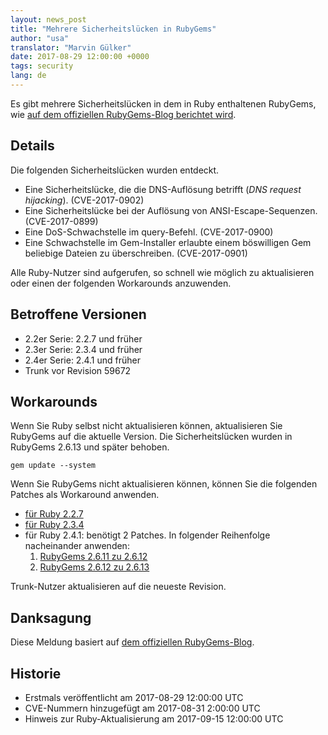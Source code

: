 ```yaml
---
layout: news_post
title: "Mehrere Sicherheitslücken in RubyGems"
author: "usa"
translator: "Marvin Gülker"
date: 2017-08-29 12:00:00 +0000
tags: security
lang: de
---
```


Es gibt mehrere Sicherheitslücken in dem in Ruby enthaltenen RubyGems,
wie [auf dem offiziellen RubyGems-Blog berichtet wird](http://blog.rubygems.org/2017/08/27/2.6.13-released.html).

## Details

Die folgenden Sicherheitslücken wurden entdeckt.

* Eine Sicherheitslücke, die die DNS-Auflösung betrifft (_DNS request hijacking_). (CVE-2017-0902)
* Eine Sicherheitslücke bei der Auflösung von ANSI-Escape-Sequenzen. (CVE-2017-0899)
* Eine DoS-Schwachstelle im query-Befehl. (CVE-2017-0900)
* Eine Schwachstelle im Gem-Installer erlaubte einem böswilligen Gem beliebige Dateien zu überschreiben.  (CVE-2017-0901)

Alle Ruby-Nutzer sind aufgerufen, so schnell wie möglich zu
aktualisieren oder einen der folgenden Workarounds anzuwenden.

## Betroffene Versionen

* 2.2er Serie: 2.2.7 und früher
* 2.3er Serie: 2.3.4 und früher
* 2.4er Serie: 2.4.1 und früher
* Trunk vor Revision 59672

## Workarounds

Wenn Sie Ruby selbst nicht aktualisieren können, aktualisieren Sie
RubyGems auf die aktuelle Version. Die Sicherheitslücken wurden in
RubyGems 2.6.13 und später behoben.

```
gem update --system
```

Wenn Sie RubyGems nicht aktualisieren können, können Sie die folgenden
Patches als Workaround anwenden.

* [für Ruby 2.2.7](https://bugs.ruby-lang.org/attachments/download/6690/rubygems-2613-ruby22.patch)
* [für Ruby 2.3.4](https://bugs.ruby-lang.org/attachments/download/6691/rubygems-2613-ruby23.patch)
* für Ruby 2.4.1: benötigt 2 Patches. In folgender Reihenfolge nacheinander anwenden:
  1. [RubyGems 2.6.11 zu 2.6.12](https://bugs.ruby-lang.org/attachments/download/6692/rubygems-2612-ruby24.patch)
  2. [RubyGems 2.6.12 zu 2.6.13](https://bugs.ruby-lang.org/attachments/download/6693/rubygems-2613-ruby24.patch)

Trunk-Nutzer aktualisieren auf die neueste Revision.

## Danksagung

Diese Meldung basiert auf [dem offiziellen RubyGems-Blog](http://blog.rubygems.org/2017/08/27/2.6.13-released.html).

## Historie

* Erstmals veröffentlicht am 2017-08-29 12:00:00 UTC
* CVE-Nummern hinzugefügt am 2017-08-31 2:00:00 UTC
* Hinweis zur Ruby-Aktualisierung am 2017-09-15 12:00:00 UTC
